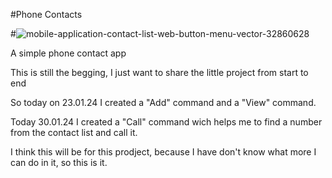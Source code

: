 #Phone Contacts

#![mobile-application-contact-list-web-button-menu-vector-32860628](https://github.com/GodjiGochev/PhoneContacts/assets/122818756/567dc761-791b-4625-be1b-69196257d0dc)


A simple phone contact app

This is still the begging, I just want to share the little project from start to end 

So today on 23.01.24 I created a "Add" command and a "View" command.

Today 30.01.24 I created a "Call" command wich helps me to find a number from the contact list and call it.

I think this will be for this prodject, because I have don't know what more I can do in it, so this is it.
